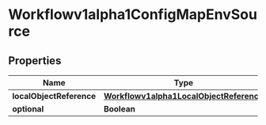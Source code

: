 

# Workflowv1alpha1ConfigMapEnvSource

## Properties

Name | Type | Description | Notes
------------ | ------------- | ------------- | -------------
**localObjectReference** | [**Workflowv1alpha1LocalObjectReference**](Workflowv1alpha1LocalObjectReference.md) |  |  [optional]
**optional** | **Boolean** |  |  [optional]



